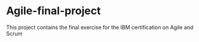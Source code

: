 # Agile-final-project
This project contains the final exercise for the IBM certification on Agile and Scrum
